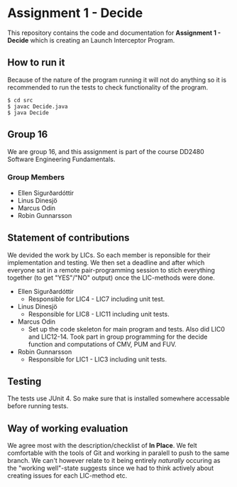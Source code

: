# Assignment 1 - Decide
This repository contains the code and documentation for **Assignment 1 - Decide** which is creating an Launch Interceptor Program.

## How to run it
Because of the nature of the program running it will not do anything so it is recommended to run the tests to check functionality of the program.
```
$ cd src
$ javac Decide.java
$ java Decide
```

## Group 16
We are group 16, and this assignment is part of the course DD2480 Software Engineering Fundamentals.

### Group Members
- Ellen Sigurðardóttir
- Linus Dinesjö
- Marcus Odin
- Robin Gunnarsson

## Statement of contributions
We devided the work by LICs. So each member is reponsible for their implementation and testing. We then set a deadline and after which everyone sat in a remote pair-programming session to stich everything together (to get "YES"/"NO" output) once the LIC-methods were done.

- Ellen Sigurðardóttir
  - Responsible for LIC4 - LIC7 including unit test. 
- Linus Dinesjö
  - Responsible for LIC8 - LIC11 including unit tests.
- Marcus Odin
  - Set up the code skeleton for main program and tests. Also did LIC0 and LIC12-14. Took part in group programming for the decide function and computations of CMV, PUM and FUV. 
- Robin Gunnarsson
  - Responsible for LIC1 - LIC3 including unit tests.

## Testing
The tests use JUnit 4. So make  sure that is installed somewhere accessable before running tests.

## Way of working evaluation
We agree most with the description/checklist of **In Place**. We felt comfortable with the tools of Git and working in paralell to push to the same branch. We can't however relate to it being entirely *naturally* occuring as the "working well"-state suggests since we had to think actively about creating issues for each LIC-method etc.
